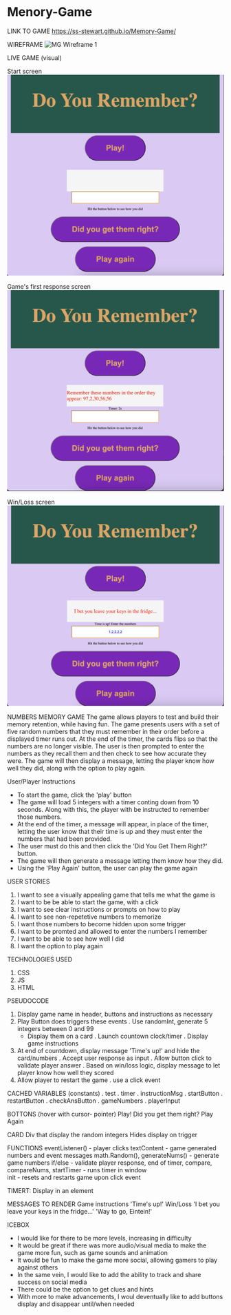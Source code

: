 # Menory-Game

LINK TO GAME
https://ss-stewart.github.io/Memory-Game/

WIREFRAME
![MG Wireframe 1](https://media.git.generalassemb.ly/user/48637/files/f4f61683-bdc6-4616-8f45-5cabd9550cf9)

LIVE GAME (visual)

Start screen
![Game_Start Screen](./Game_start-screen.png)

Game's first response screen
![Game After Play](./Game-after-PLAY.png)

Win/Loss screen
![Game After Win or Loss](./Game-After-WinLoss.png)


NUMBERS MEMORY GAME
  The game allows players to test and build their memory retention, while having fun. The game presents users with a set of five random numbers that they must remember in their order before a displayed timer runs out. At the end of the timer, the cards flips so that the numbers are no longer visible. The user is then prompted to enter the numbers as they recall them and then check to see how accurate they were. The game will then display a message, letting the player know how well they did, along with the option to play again.

User/Player Instructions
- To start the game, click the 'play' button
- The game will load 5 integers with a timer conting down from 10 seconds. Along with this, the player with be instructed to remember those numbers.
- At the end of the timer, a message will appear, in place of the timer, letting the user know that their time is up and they must enter the numbers that had been provided. 
- The user must do this and then click the 'Did You Get Them Right?' button.
- The game will then generate a message letting them know how they did.
- Using the 'Play Again' button, the user can play the game again

USER STORIES
1. I want to see a visually appealing game that tells me what the game is
2. I want to be be able to start the game, with a click
3. I want to see clear instructions or prompts on how to play
4. I want to see non-repetetive numbers to memorize
5. I want those numbers to become hidden upon some trigger
6. I want to be promted and allowed to enter the numbers I remember
7. I want to be able to see how well I did
8. I want the option to play again

TECHNOLOGIES USED
1. CSS
2. JS
3. HTML

PSEUDOCODE
1. Display game name in header, buttons and instructions as necessary
2. Play Button does triggers these events
  . Use randomInt, generate 5 integers between 0 and 99
    - Display them on a card
  . Launch countown clock/timer 
  . Display game instructions
3. At end of countdown, display message 'Time's up!' and hide the card/numbers
  . Accept user response as input
  . Allow button click to validate player answer
  . Based on win/loss logic, display message to let player know how well they scored
4. Allow player to restart the game
  . use a click event

CACHED VARIABLES (constants)
. test 
. timer 
. instructionMsg
. startButton 
. restartButton 
. checkAnsButton 
. gameNumbers 
. playerInput 

BOTTONS (hover with cursor- pointer)
  Play!
  Did you get them right? 
  Play Again

CARD
  Div that display the random integers
  Hides display on trigger

FUNCTIONS
  eventListener() - player clicks
  textContent - game generated numbers and event messages
  math.Random(), generateNums() - generate game numbers 
  if/else - validate player response, end of timer, 
  compare, compareNums, 
  startTimer - runs timer in window  
  init - resets and restarts game upon click event

TIMERT: Display in an element

MESSAGES TO RENDER
  Game instructions
  'Time's up!' 
  Win/Loss
    'I bet you leave your keys in the fridge...'
    'Way to go, Eintein!'

ICEBOX
  * I would like for there to be more levels, increasing in difficulty
  * It would be great if there was more audio/visual media to make the game more fun, such as game sounds and animation
  * It would be fun to make the game more social, allowing gamers to play against others
  * In the same vein, I would like to add the ability to track and share success on social media
  * There could be the option to get clues and hints
  * With more to make advancements, I woul deventually like to add buttons display and disappear until/when needed
